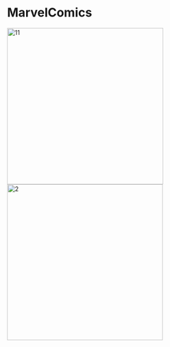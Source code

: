 # MarvelComics

<img width="364" alt="11" src="https://user-images.githubusercontent.com/22679998/74682381-e76bfd80-51eb-11ea-97d7-4c430482dbbf.png">
<img width="363" alt="2" src="https://user-images.githubusercontent.com/22679998/74682388-ec30b180-51eb-11ea-9e37-a43d49c61839.png">
